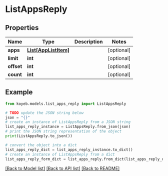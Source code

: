 # ListAppsReply


## Properties

Name | Type | Description | Notes
------------ | ------------- | ------------- | -------------
**apps** | [**List[AppListItem]**](AppListItem.md) |  | [optional] 
**limit** | **int** |  | [optional] 
**offset** | **int** |  | [optional] 
**count** | **int** |  | [optional] 

## Example

```python
from koyeb.models.list_apps_reply import ListAppsReply

# TODO update the JSON string below
json = "{}"
# create an instance of ListAppsReply from a JSON string
list_apps_reply_instance = ListAppsReply.from_json(json)
# print the JSON string representation of the object
print(ListAppsReply.to_json())

# convert the object into a dict
list_apps_reply_dict = list_apps_reply_instance.to_dict()
# create an instance of ListAppsReply from a dict
list_apps_reply_form_dict = list_apps_reply.from_dict(list_apps_reply_dict)
```
[[Back to Model list]](../README.md#documentation-for-models) [[Back to API list]](../README.md#documentation-for-api-endpoints) [[Back to README]](../README.md)


